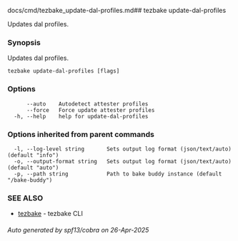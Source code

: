 docs/cmd/tezbake_update-dal-profiles.md## tezbake update-dal-profiles

Updates dal profiles.

### Synopsis

Updates dal profiles.

```
tezbake update-dal-profiles [flags]
```

### Options

```
      --auto    Autodetect attester profiles
      --force   Force update attester profiles
  -h, --help    help for update-dal-profiles
```

### Options inherited from parent commands

```
  -l, --log-level string       Sets output log format (json/text/auto) (default "info")
  -o, --output-format string   Sets output log format (json/text/auto) (default "auto")
  -p, --path string            Path to bake buddy instance (default "/bake-buddy")
```

### SEE ALSO

* [tezbake](/tezbake/reference/cmd/tezbake)	 - tezbake CLI

###### Auto generated by spf13/cobra on 26-Apr-2025
